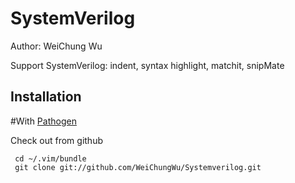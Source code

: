 SystemVerilog
============
Author: WeiChung Wu

Support SystemVerilog: indent, syntax highlight, matchit, snipMate

Installation
----------------

#With [Pathogen](https://github.com/tpope/vim-pathogen)

Check out from github

     cd ~/.vim/bundle
     git clone git://github.com/WeiChungWu/Systemverilog.git

